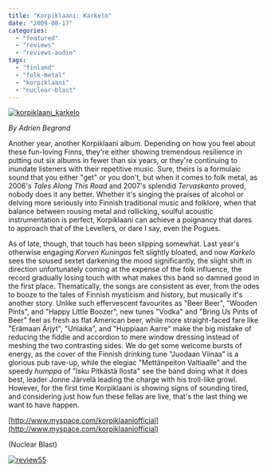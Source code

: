 ```yaml
---
title: "Korpiklaani: Karkelo"
date: "2009-08-17"
categories: 
  - "featured"
  - "reviews"
  - "reviews-audio"
tags: 
  - "finland"
  - "folk-metal"
  - "korpiklaani"
  - "nuclear-blast"
---
```


[![korpiklaani_karkelo](http://www.hellbound.ca/wp-content/uploads/2009/08/korpiklaani_karkelo-300x300.jpg "korpiklaani_karkelo")](http://www.hellbound.ca/wp-content/uploads/2009/08/korpiklaani_karkelo.jpg)

_By Adrien Begrand_

Another year, another Korpiklaani album. Depending on how you feel about these fun-loving Finns, they're either showing tremendous resilience in putting out six albums in fewer than six years, or they're continuing to inundate listeners with their repetitive music. Sure, theirs is a formulaic sound that you either "get" or you don't, but when it comes to folk metal, as 2006's _Tales Along This Road_ and 2007's splendid _Tervaskanto_ proved, nobody does it any better. Whether it's singing the praises of alcohol or delving more seriously into Finnish traditional music and folklore, when that balance between rousing metal and rollicking, soulful acoustic instrumentation is perfect, Korpiklaani can achieve a poignancy that dares to approach that of the Levellers, or dare I say, even the Pogues.

As of late, though, that touch has been slipping somewhat. Last year's otherwise engaging _Korven Kuningas_ felt slightly bloated, and now _Karkelo_ sees the soused sextet darkening the mood significantly, the slight shift in direction unfortunately coming at the expense of the folk influence, the record gradually losing touch with what makes this band so damned good in the first place. Thematically, the songs are consistent as ever, from the odes to booze to the tales of Finnish mysticism and history, but musically it's another story. Unlike such effervescent favourites as "Beer Beer", "Wooden Pints", and "Happy Little Boozer", new tunes "Vodka" and "Bring Us Pints of Beer" feel as fresh as flat American beer, while more straight-faced fare like "Erämaan Ärjyt", "Uniaika", and "Huppiaan Aarre" make the big mistake of reducing the fiddle and accordion to mere window dressing instead of meshing the two contrasting sides. We do get some welcome bursts of energy, as the cover of the Finnish drinking tune "Juodaan Viinaa" is a glorious pub rave-up, while the elegiac "Mettänpeiton Valtiaalle" and the speedy _humppa_ of "Isku Pitkästä Ilosta" see the band doing what it does best, leader Jonne Järvelä leading the charge with his troll-like growl. However, for the first time Korpiklaani is showing signs of sounding tired, and considering just how fun these fellas are live, that's the last thing we want to have happen.

[http://www.myspace.com/korpiklaaniofficial](http://www.myspace.com/korpiklaaniofficial)

(Nuclear Blast)

[![review55](http://www.hellbound.ca/wp-content/uploads/2009/07/review55.png "review55")](http://www.hellbound.ca/wp-content/uploads/2009/07/review55.png)
